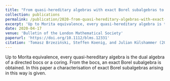 ```yaml
---
title: "From quasi-hereditary algebras with exact Borel subalgebras to directed bocses"
collection: publications
permalink: /publication/2020-from-quasi-hereditary-algebras-with-exact-borel-subalgebras-to-directed-bocses
excerpt: 'Up to Morita equivalence, every quasi-hereditary algebra is the dual algebra of a directed bocs or a coring. From the bocs, an exact Borel subalgebra is obtained. In this paper a characterisation of exact Borel subalgebras arising in this way is given.'
date: 2020-04-17
venue: 'Bulletin of the London Mathematical Society'
paperurl: 'https://doi.org/10.1112/blms.12331'
citation: 'Tomasz Brzeziński, Steffen Koenig, and Julian Külshammer (2020). &quot;From quasi-hereditary algebras with exact Borel subalgebras to directed bocses.&quot; <i>Bulletin of the London Mathematical Society</i>. 52(2).'
---
```

Up to Morita equivalence, every quasi-hereditary algebra is the dual algebra of a directed bocs or a coring. From the bocs, an exact Borel subalgebra is obtained. In this paper a characterisation of exact Borel subalgebras arising in this way is given.

